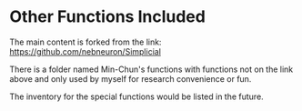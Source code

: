 # Other Functions Included

The main content is forked from the link: https://github.com/nebneuron/Simplicial

There is a folder named Min-Chun's functions with functions not on the link above and only used by myself for research convenience or fun.

The inventory for the special functions would be listed in the future.


